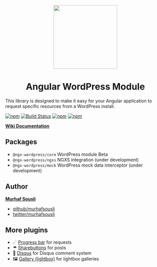<p align="center">
  <img height="200px" width="200px" style="text-align: center;" src="https://cdn.rawgit.com/MurhafSousli/ngx-wordpress/1b8cec0a0412eb098545fdb3df5e85d824e4408b/assets/logo.svg">
  <h1 align="center">Angular WordPress Module</h1>
</p>

This library is designed to make it easy for your Angular application to request specific resources from a WordPress install.

[![npm](https://img.shields.io/npm/v/@ngx-wordpress/core.svg?maxAge=2592000?style=plastic)](https://www.npmjs.com/package/@ngx-wordpress/core)
[![Build Status](https://travis-ci.org/MurhafSousli/ngx-wordpress.svg?branch=master)](https://travis-ci.org/MurhafSousli/ngx-wordpress)
[![npm](https://img.shields.io/npm/dt/@ngx-wordpress/core.svg?maxAge=2592000?style=plastic)](https://www.npmjs.com/package/@ngx-wordpress/core)
[![npm](https://img.shields.io/npm/l/express.svg?maxAge=2592000)](/LICENSE)

**[Wiki Documentation](https://github.com/MurhafSousli/ngx-wordpress/wiki)**

## Packages

 - `@ngx-wordpress/core` WordPress module Beta
 - `@ngx-wordpress/ngxs` NGXS integration (under development)
 - `@ngx-wordpress/mock` WordPress mock data interceptor (under development)

## Author

 **[Murhaf Sousli](http://murhafsousli.com)**

 - [github/murhafsousli](https://github.com/MurhafSousli)
 - [twitter/murhafsousli](https://twitter.com/MurhafSousli)

## More plugins

  - ☄ [Progress bar](https://github.com/MurhafSousli/ngx-progressbar) for requests 
  - ☂ [Sharebuttons](https://github.com/MurhafSousli/ngx-sharebuttons) for posts 
  - 💬 [Disqus](https://github.com/MurhafSousli/ngx-disqus) for Disqus comment system
  - 🖼 [Gallery (lightbox)](https://github.com/MurhafSousli/ngx-gallery) for lightbox galleries

